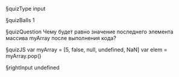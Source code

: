 §quizType
input

§quizBalls
1

§quizQuestion
Чему будет равно значение последнего элемента массива myArray после выполнения кода?


§quizJS
var myArray = [5, false, null, undefined, NaN]
var elem = myArray.pop()


§rightInput
undefined
